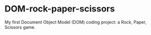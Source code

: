 # DOM-rock-paper-scissors
My first Document Object Model (DOM) coding project: a Rock, Paper, Scissors game.
